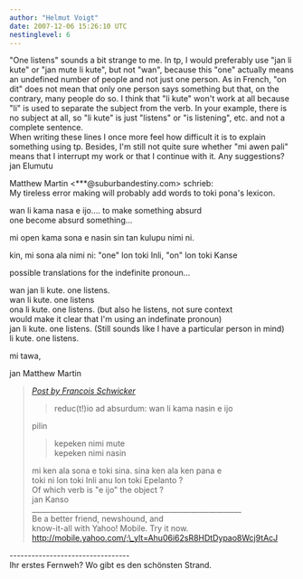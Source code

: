 ```yaml
---
author: "Helmut Voigt"
date: 2007-12-06 15:26:10 UTC
nestinglevel: 6
---
```

"One listens" sounds a bit strange to me. In tp, I would preferably use "jan li kute" or "jan mute li kute", but not "wan", because this "one" actually means an undefined number of people and not just one person. As in French, "on dit" does not mean that only one person says something but that, on the contrary, many people do so. I think that "li kute" won't work at all because "li" is used to separate the subject from the verb. In your example, there is no subject at all, so "li kute" is just "listens" or "is listening", etc. and not a complete sentence.  
When writing these lines I once more feel how difficult it is to explain something using tp. Besides, I'm still not quite sure whether "mi awen pali" means that I interrupt my work or that I continue with it. Any suggestions?  
jan Elumutu  
  
Matthew Martin <\*\*\*@suburbandestiny.com> schrieb:  
My tireless error making will probably add words to toki pona's lexicon.  
  
wan li kama nasa e ijo.... to make something absurd  
one become absurd something...  
  
mi open kama sona e nasin sin tan kulupu nimi ni.  
  
kin, mi sona ala nimi ni: "one" lon toki Inli, "on" lon toki Kanse  
  
possible translations for the indefinite pronoun...  
  
wan jan li kute. one listens.  
wan li kute. one listens  
ona li kute. one listens. (but also he listens, not sure context  
would make it clear that I'm using an indefinate pronoun)  
jan li kute. one listens. (Still sounds like I have a particular person in mind)  
li kute. one listens.  
  
mi tawa,  
  
jan Matthew Martin  

> [_Post by Francois Schwicker_](/jvGipRwT/new-england-li-seme-lon-toki-pona#post15)  
> 
> > reduc(t!)io ad absurdum: wan li kama nasin e ijo  
> > 
> 
> pilin  
> 
> > kepeken nimi mute  
> > kepeken nimi nasin  
> > 
> 
> mi ken ala sona e toki sina. sina ken ala ken pana e  
> toki ni lon toki Inli anu lon toki Epelanto ?  
> Of which verb is "e ijo" the object ?  
> jan Kanso  
> \_\_\_\_\_\_\_\_\_\_\_\_\_\_\_\_\_\_\_\_\_\_\_\_\_\_\_\_\_\_\_\_\_\_\_\_\_\_\_\_\_\_\_\_\_\_\_\_\_\_\_\_\_\_\_\_\_\_  
> Be a better friend, newshound, and  
> know-it-all with Yahoo! Mobile. Try it now.  
> http://mobile.yahoo.com/;\_ylt=Ahu06i62sR8HDtDypao8Wcj9tAcJ  
> 

\---------------------------------  
Ihr erstes Fernweh? Wo gibt es den schönsten Strand.